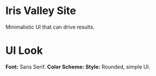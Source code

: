 #  Iris Valley Site
Minimalistic UI that can drive results.
# UI Look
 **Font:** Sans Serif.
 **Color Scheme:** 
 **Style:** Rounded, simple UI.
 
